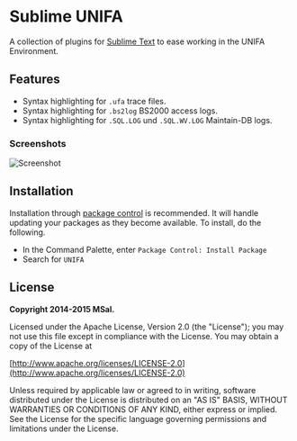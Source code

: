 # Sublime UNIFA
A collection of plugins for [Sublime Text](http://www.sublimetext.com/) to ease working in the UNIFA Environment.

## Features
* Syntax highlighting for `.ufa` trace files.
* Syntax highlighting for `.bs2log` BS2000 access logs.
* Syntax highlighting for `.SQL.LOG` und `.SQL.WV.LOG` Maintain-DB logs.

### Screenshots
![Screenshot](https://raw.githubusercontent.com/msal/sublime-ufa/raw/screen01.png)


## Installation
Installation through [package control](http://wbond.net/sublime_packages/package_control) is recommended. It will handle updating your packages as they become available. To install, do the following.

* In the Command Palette, enter `Package Control: Install Package`
* Search for `UNIFA`


## License
**Copyright 2014-2015 MSal.**

Licensed under the Apache License, Version 2.0 (the "License");
you may not use this file except in compliance with the License.
You may obtain a copy of the License at

[http://www.apache.org/licenses/LICENSE-2.0](http://www.apache.org/licenses/LICENSE-2.0)

Unless required by applicable law or agreed to in writing, software
distributed under the License is distributed on an "AS IS" BASIS,
WITHOUT WARRANTIES OR CONDITIONS OF ANY KIND, either express or implied.
See the License for the specific language governing permissions and
limitations under the License.
